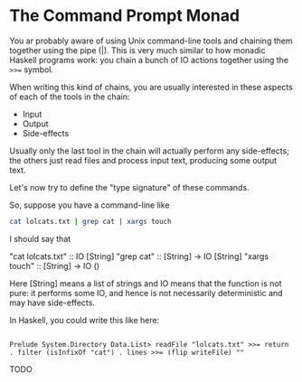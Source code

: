The Command Prompt Monad
========================

You ar probably aware of using Unix command-line tools and chaining them together using the pipe (|). 
This is very much similar to how monadic Haskell programs work: you chain a bunch of IO actions together using the `>>=` symbol.

When writing this kind of chains, you are usually interested in these aspects of each of the tools in the chain:

- Input
- Output
- Side-effects

Usually only the last tool in the chain will actually perform any side-effects; 
the others just read files and process input text, producing some output text.

Let's now try to define the "type signature" of these commands.

So, suppose you have a command-line like

~~~ .bash
cat lolcats.txt | grep cat | xargs touch
~~~

I should say that

"cat lolcats.txt" :: IO [String]
"grep cat"        :: [String] -> IO [String]
"xargs touch"     :: [String] -> IO ()

Here [String] means a list of strings and IO means that the function is not pure: 
it performs some IO, and hence is not necessarily deterministic and may have side-effects.

In Haskell, you could write this like here:

~~~ .haskell

Prelude System.Directory Data.List> readFile "lolcats.txt" >>= return . filter (isInfixOf "cat") . lines >>= (flip writeFile) ""

~~~ 

TODO
